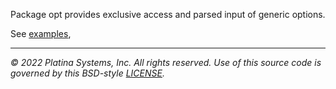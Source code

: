 Package opt provides exclusive access and parsed input of generic options.

See [examples](example_test.go),

---

*&copy; 2022 Platina Systems, Inc. All rights reserved.
Use of this source code is governed by this BSD-style [LICENSE](LICENSE).*
